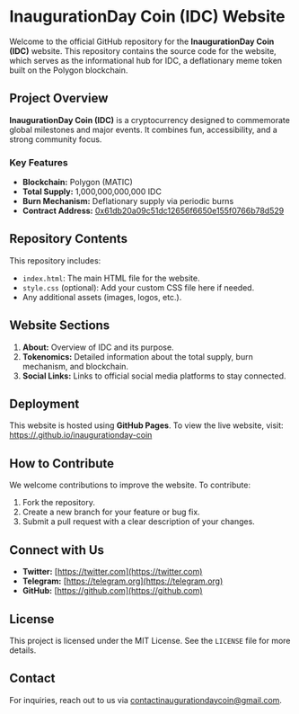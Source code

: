 # InaugurationDay Coin (IDC) Website

Welcome to the official GitHub repository for the **InaugurationDay Coin (IDC)** website. This repository contains the source code for the website, which serves as the informational hub for IDC, a deflationary meme token built on the Polygon blockchain.

## Project Overview

**InaugurationDay Coin (IDC)** is a cryptocurrency designed to commemorate global milestones and major events. It combines fun, accessibility, and a strong community focus.

### Key Features
- **Blockchain:** Polygon (MATIC)
- **Total Supply:** 1,000,000,000,000 IDC
- **Burn Mechanism:** Deflationary supply via periodic burns
- **Contract Address:** [0x61db20a09c51dc12656f6650e155f0766b78d529](https://polygonscan.com/address/0x61db20a09c51dc12656f6650e155f0766b78d529)

## Repository Contents

This repository includes:
- `index.html`: The main HTML file for the website.
- `style.css` (optional): Add your custom CSS file here if needed.
- Any additional assets (images, logos, etc.).

## Website Sections

1. **About:** Overview of IDC and its purpose.
2. **Tokenomics:** Detailed information about the total supply, burn mechanism, and blockchain.
3. **Social Links:** Links to official social media platforms to stay connected.

## Deployment

This website is hosted using **GitHub Pages**. To view the live website, visit: [https://<your-username>.github.io/inaugurationday-coin](https://<your-username>.github.io/inaugurationday-coin)

## How to Contribute

We welcome contributions to improve the website. To contribute:
1. Fork the repository.
2. Create a new branch for your feature or bug fix.
3. Submit a pull request with a clear description of your changes.

## Connect with Us

- **Twitter:** [https://twitter.com](https://twitter.com)
- **Telegram:** [https://telegram.org](https://telegram.org)
- **GitHub:** [https://github.com](https://github.com)

## License

This project is licensed under the MIT License. See the `LICENSE` file for more details.

## Contact

For inquiries, reach out to us via [contactinaugurationdaycoin@gmail.com](mailto:contactinaugurationdaycoin@gmail.com).
